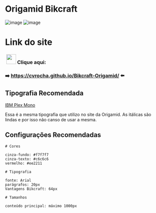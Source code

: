 # Origamid Bikcraft

![image](https://user-images.githubusercontent.com/62439381/167651805-f65c9150-19f6-4b61-93ed-6f537a2afde9.png)
![image](https://user-images.githubusercontent.com/62439381/167651973-631673f1-e148-43ee-afc4-5b754bccfcdf.png)

# Link do site

<h3>&nbsp;<img width="32px" src="https://user-images.githubusercontent.com/62439381/159175059-0ea4a795-21f9-43f4-a9db-afc3a21ab780.gif">&nbsp;Clique aqui:</h3>

**<h3>➡️&nbsp;https://cvrocha.github.io/Bikcraft-Origamid/ ⬅️&nbsp;</h3>**

## Tipografia Recomendada

[IBM Plex Mono](https://fonts.google.com/specimen/IBM+Plex+Mono)

Essa é a mesma tipografia que utilizo no site da Origamid. As itálicas são lindas e por isso não canso de usar a mesma.

## Configurações Recomendadas

```
# Cores

cinza-fundo: #f7f7f7
cinza-texto: #c6c6c6
vermelho: #ee2211

# Tipografia

fonte: Arial
parágrafos: 20px
Vantagens Bikcraft: 64px

# Tamanhos

conteúdo principal: máximo 1000px
```
